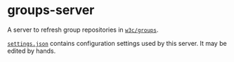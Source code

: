 # groups-server

A server to refresh group repositories in [`w3c/groups`](https://github.com/w3c/groups/).

[`settings.json`](https://github.com/w3c/groups/blob/main/settings.json) contains configuration settings used by this server. It may be edited by hands.

